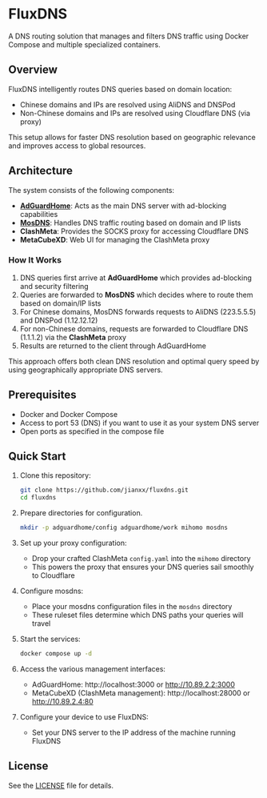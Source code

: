 # FluxDNS

A DNS routing solution that manages and filters DNS traffic using Docker Compose and multiple specialized containers.

## Overview

FluxDNS intelligently routes DNS queries based on domain location:

- Chinese domains and IPs are resolved using AliDNS and DNSPod
- Non-Chinese domains and IPs are resolved using Cloudflare DNS (via proxy)

This setup allows for faster DNS resolution based on geographic relevance and improves access to global resources.

## Architecture

The system consists of the following components:

- **[AdGuardHome](https://github.com/AdguardTeam/AdGuardHome)**: Acts as the main DNS server with ad-blocking capabilities
- **[MosDNS](https://github.com/IrineSistiana/mosdns)**: Handles DNS traffic routing based on domain and IP lists
- **ClashMeta**: Provides the SOCKS proxy for accessing Cloudflare DNS
- **MetaCubeXD**: Web UI for managing the ClashMeta proxy

### How It Works

1. DNS queries first arrive at **AdGuardHome** which provides ad-blocking and security filtering
2. Queries are forwarded to **MosDNS** which decides where to route them based on domain/IP lists
3. For Chinese domains, MosDNS forwards requests to AliDNS (223.5.5.5) and DNSPod (1.12.12.12)
4. For non-Chinese domains, requests are forwarded to Cloudflare DNS (1.1.1.2) via the **ClashMeta** proxy
5. Results are returned to the client through AdGuardHome

This approach offers both clean DNS resolution and optimal query speed by using geographically appropriate DNS servers.

## Prerequisites

- Docker and Docker Compose
- Access to port 53 (DNS) if you want to use it as your system DNS server
- Open ports as specified in the compose file

## Quick Start

1. Clone this repository:

   ```bash
   git clone https://github.com/jianxx/fluxdns.git
   cd fluxdns
   ```

2. Prepare directories for configuration.

   ```bash
   mkdir -p adguardhome/config adguardhome/work mihomo mosdns
   ```

3. Set up your proxy configuration:

   - Drop your crafted ClashMeta `config.yaml` into the `mihomo` directory
   - This powers the proxy that ensures your DNS queries sail smoothly to Cloudflare

4. Configure mosdns:

   - Place your mosdns configuration files in the `mosdns` directory
   - These ruleset files determine which DNS paths your queries will travel

5. Start the services:

   ```bash
   docker compose up -d
   ```

6. Access the various management interfaces:

   - AdGuardHome: http://localhost:3000 or http://10.89.2.2:3000
   - MetaCubeXD (ClashMeta management): http://localhost:28000 or http://10.89.2.4:80

7. Configure your device to use FluxDNS:
   - Set your DNS server to the IP address of the machine running FluxDNS

## License

See the [LICENSE](LICENSE) file for details.
